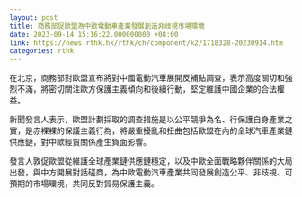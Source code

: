 ```yaml
---
layout: post
title: 商務部促歐盟為中歐電動車產業發展創造非歧視市場環境
date: 2023-09-14 15:16:22.000000000 +08:00
link: https://news.rthk.hk/rthk/ch/component/k2/1718328-20230914.htm
categories: rthk
---
```


在北京，商務部對歐盟宣布將對中國電動汽車展開反補貼調查，表示高度關切和強烈不滿，將密切關注歐方保護主義傾向和後續行動，堅定維護中國企業的合法權益。

新聞發言人表示，歐盟計劃採取的調查措施是以公平競爭為名、行保護自身產業之實，是赤裸裸的保護主義行為，將嚴重擾亂和扭曲包括歐盟在內的全球汽車產業鏈供應鏈，對中歐經貿關係產生負面影響。

發言人敦促歐盟從維護全球產業鏈供應鏈穩定，以及中歐全面戰略夥伴關係的大局出發，與中方開展對話磋商，為中歐電動汽車產業共同發展創造公平、非歧視、可預期的市場環境，共同反對貿易保護主義。
